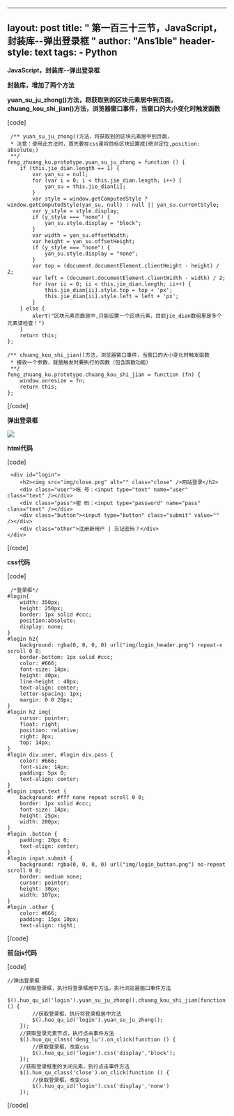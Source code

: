 
---
layout: post
title: " 第一百三十三节，JavaScript，封装库--弹出登录框 "
author: "Ans1ble"
header-style: text
tags:
      - Python
---


**JavaScript，封装库--弹出登录框**

****封装库，增加了两个方法****

**yuan_su_ju_zhong()方法，将获取到的区块元素居中到页面，**  
 **chuang_kou_shi_jian()方法，浏览器窗口事件，当窗口的大小变化时触发函数**

[code]

     /** yuan_su_ju_zhong()方法，将获取到的区块元素居中到页面，
     * 注意：使用此方法时，首先要在css里将目标区块设置成(绝对定位,position: absolute;)
     **/
    feng_zhuang_ku.prototype.yuan_su_ju_zhong = function () {
        if (this.jie_dian.length == 1) {
            var yan_su = null;
            for (var i = 0; i < this.jie_dian.length; i++) {
                yan_su = this.jie_dian[i];
            }
            var style = window.getComputedStyle ? window.getComputedStyle(yan_su, null) : null || yan_su.currentStyle;
            var y_style = style.display;
            if (y_style === "none") {
                yan_su.style.display = "block";
            }
            var width = yan_su.offsetWidth;
            var height = yan_su.offsetHeight;
            if (y_style === "none") {
                yan_su.style.display = "none";
            }
            var top = (document.documentElement.clientHeight - height) / 2;
            var left = (document.documentElement.clientWidth - width) / 2;
            for (var ii = 0; ii < this.jie_dian.length; ii++) {
                this.jie_dian[ii].style.top = top + 'px';
                this.jie_dian[ii].style.left = left + 'px';
            }
        } else {
            alert("区块元素页面居中,只能设置一个区块元素，目前jie_dian数组里是多个元素请检查！")
        }
        return this;
    };
    
    /** chuang_kou_shi_jian()方法，浏览器窗口事件，当窗口的大小变化时触发函数
     * 接收一个参数，就是触发时要执行的函数（包含函数功能）
     **/
    feng_zhuang_ku.prototype.chuang_kou_shi_jian = function (fn) {
        window.onresize = fn;
        return this;
    };
[/code]



**弹出登录框**

**![](https://images2015.cnblogs.com/blog/955761/201701/955761-20170114142859463-327394665.png)**





**html代码**

[code]

     <div id="login">
        <h2><img src="img/close.png" alt="" class="close" />网站登录</h2>
        <div class="user">帐 号：<input type="text" name="user" class="text" /></div>
        <div class="pass">密 码：<input type="password" name="pass" class="text" /></div>
        <div class="button"><input type="button" class="submit" value="" /></div>
        <div class="other">注册新用户 | 忘记密码？</div>
    </div>
[/code]



**css代码**

[code]

     /*登录框*/
    #login{
        width: 350px;
        height: 250px;
        border: 1px solid #ccc;
        position:absolute;
        display: none;
    }
    #login h2{
        background: rgba(0, 0, 0, 0) url("img/login_header.png") repeat-x scroll 0 0;
        border-bottom: 1px solid #ccc;
        color: #666;
        font-size: 14px;
        height: 40px;
        line-height : 40px;
        text-align: center;
        letter-spacing: 1px;
        margin: 0 0 20px;
    }
    #login h2 img{
        cursor: pointer;
        float: right;
        position: relative;
        right: 8px;
        top: 14px;
    }
    #login div.user, #login div.pass {
        color: #666;
        font-size: 14px;
        padding: 5px 0;
        text-align: center;
    }
    #login input.text {
        background: #fff none repeat scroll 0 0;
        border: 1px solid #ccc;
        font-size: 14px;
        height: 25px;
        width: 200px;
    }
    #login .button {
        padding: 20px 0;
        text-align: center;
    }
    #login input.submit {
        background: rgba(0, 0, 0, 0) url("img/login_button.png") no-repeat scroll 0 0;
        border: medium none;
        cursor: pointer;
        height: 30px;
        width: 107px;
    }
    #login .other {
        color: #666;
        padding: 15px 10px;
        text-align: right;
[/code]



**前台js代码**



[code]

    //弹出登录框
        //获取登录框，执行将登录框居中方法，执行浏览器窗口事件方法
        $().huo_qu_id('login').yuan_su_ju_zhong().chuang_kou_shi_jian(function () {
            //获取登录框，执行将登录框居中方法
            $().huo_qu_id('login').yuan_su_ju_zhong();
        });
        //获取登录元素节点，执行点击事件方法
        $().huo_qu_class('deng_lu').on_click(function () {
            //获取登录框，改变css
            $().huo_qu_id('login').css('display','block');
        });
        //获取登录框里的关闭元素，执行点击事件方法
        $().huo_qu_class('close').on_click(function () {
            //获取登录框，改变css
            $().huo_qu_id('login').css('display','none')
        });
[/code]



